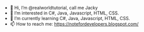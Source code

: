 - 👋 Hi, I’m @realworldtutorial, call me Jacky
- 👀 I’m interested in C#, Java, Javascript, HTML, CSS.
- 🌱 I’m currently learning C#, Java, Javascript, HTML, CSS.
- 📫 How to reach me: https://notefordevelopers.blogspot.com/ 

<!---
realworldtutorial/realworldtutorial is a ✨ special ✨ repository because its `README.md` (this file) appears on your GitHub profile.
You can click the Preview link to take a look at your changes.
--->
